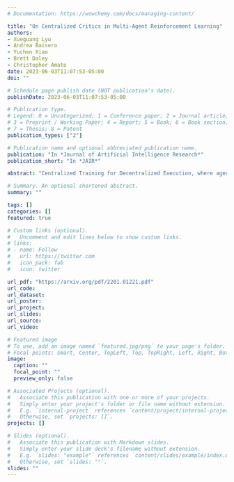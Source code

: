 ```yaml
---
# Documentation: https://wowchemy.com/docs/managing-content/

title: "On Centralized Critics in Multi-Agent Reinforcement Learning"
authors: 
- Xueguang Lyu
- Andrea Baisero
- Yuchen Xiao
- Brett Daley
- Christopher Amato
date: 2023-06-03T11:07:53-05:00
doi: ""

# Schedule page publish date (NOT publication's date).
publishDate: 2023-06-03T11:07:53-05:00

# Publication type.
# Legend: 0 = Uncategorized; 1 = Conference paper; 2 = Journal article;
# 3 = Preprint / Working Paper; 4 = Report; 5 = Book; 6 = Book section;
# 7 = Thesis; 8 = Patent
publication_types: ["2"]

# Publication name and optional abbreviated publication name.
publication: "In *Journal of Artificial Intelligence Research*"
publication_short: "In *JAIR*"

abstract: "Centralized Training for Decentralized Execution, where agents are trained offline in a centralized fashion and execute online in a decentralized manner, has become a popular approach in Multi-Agent Reinforcement Learning (MARL). In particular, it has become popular to develop actor-critic methods that train decentralized actors with a centralized critic where the centralized critic is allowed access global information of the entire system, including the true system state. Such centralized critics are possible given offline information and are not used for online execution. While these methods perform well in a number of domains and have become a de facto standard in MARL, using a centralized critic in this context has yet to be sufficiently analyzed theoretically or empirically. In this paper, we therefore formally analyze centralized and decentralized critic approaches, and analyze the effect of using state-based critics in partially observable environments. We derive theories contrary to the common intuition: critic centralization is not strictly beneficial, and using state values can be harmful. We further prove that, in particular, state-based critics can introduce unexpected bias and variance compared to history-based critics. Finally, we demonstrate how the theory applies in practice by comparing different forms of critics on a wide range of common multi-agent benchmarks. The experiments show practical issues such as the difficulty of representation learning with partial observability, which highlights why the theoretical problems are often overlooked in the literature."

# Summary. An optional shortened abstract.
summary: ""

tags: []
categories: []
featured: true

# Custom links (optional).
#   Uncomment and edit lines below to show custom links.
# links:
# - name: Follow
#   url: https://twitter.com
#   icon_pack: fab
#   icon: twitter

url_pdf: "https://arxiv.org/pdf/2201.01221.pdf"
url_code:
url_dataset:
url_poster:
url_project:
url_slides:
url_source:
url_video:

# Featured image
# To use, add an image named `featured.jpg/png` to your page's folder. 
# Focal points: Smart, Center, TopLeft, Top, TopRight, Left, Right, BottomLeft, Bottom, BottomRight.
image:
  caption: ""
  focal_point: ""
  preview_only: false

# Associated Projects (optional).
#   Associate this publication with one or more of your projects.
#   Simply enter your project's folder or file name without extension.
#   E.g. `internal-project` references `content/project/internal-project/index.md`.
#   Otherwise, set `projects: []`.
projects: []

# Slides (optional).
#   Associate this publication with Markdown slides.
#   Simply enter your slide deck's filename without extension.
#   E.g. `slides: "example"` references `content/slides/example/index.md`.
#   Otherwise, set `slides: ""`.
slides: ""
---
```

